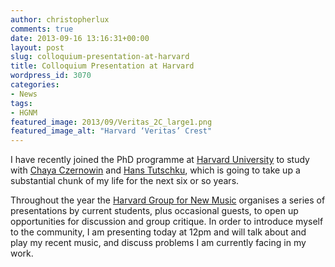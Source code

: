 ```yaml
---
author: christopherlux
comments: true
date: 2013-09-16 13:16:31+00:00
layout: post
slug: colloquium-presentation-at-harvard
title: Colloquium Presentation at Harvard
wordpress_id: 3070
categories:
- News
tags:
- HGNM
featured_image: 2013/09/Veritas_2C_large1.png
featured_image_alt: "Harvard ‘Veritas’ Crest"
---
```


I have recently joined the PhD programme at [Harvard University](http://www.music.fas.harvard.edu/) to study with [Chaya Czernowin](http://chayaczernowin.com/) and [Hans Tutschku](http://www.tutschku.com/), which is going to take up a substantial chunk of my life for the next six or so years.

Throughout the year the [Harvard Group for New Music](http://hgnm.org/) organises a series of presentations by current students, plus occasional guests, to open up opportunities for discussion and group critique. In order to introduce myself to the community, I am presenting today at 12pm and will talk about and play my recent music, and discuss problems I am currently facing in my work.
